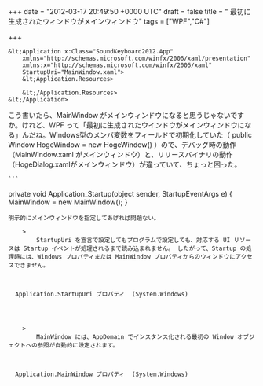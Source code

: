 
+++
date = "2012-03-17 20:49:50 +0000 UTC"
draft = false
title = " 最初に生成されたウィンドウがメインウィンドウ"
tags = ["WPF","C#"]

+++
```
﻿&lt;Application x:Class="SoundKeyboard2012.App"
    xmlns="http://schemas.microsoft.com/winfx/2006/xaml/presentation"
    xmlns:x="http://schemas.microsoft.com/winfx/2006/xaml"
    StartupUri="MainWindow.xaml">
    &lt;Application.Resources>
        
    &lt;/Application.Resources>
&lt;/Application>
```
こう書いたら、MainWindow がメインウィンドウになると思うじゃないですか。けれど、WPF って「最初に生成されたウインドウがメインウィンドウになる」んだね。Windows型のメンバ変数をフィールドで初期化していた（ public Window HogeWindow = new HogeWindow() ）ので、デバッグ時の動作（MainWindow.xaml がメインウィンドウ）と、リリースバイナリの動作（HogeDialog.xamlがメインウィンドウ）が違っていて、ちょっと困った。

    ```
private void Application_Startup(object sender, StartupEventArgs e)
{
    MainWindow = new MainWindow();
}
```
明示的にメインウィンドウを指定してあげれば問題ない。

    >
        StartupUri を宣言で設定してもプログラムで設定しても、対応する UI リソースは Startup イベントが処理されるまで読み込まれません。 したがって、Startup の処理時には、Windows プロパティまたは MainWindow プロパティからのウィンドウにアクセスできません。

        
	
  Application.StartupUri プロパティ  (System.Windows)


    

    >
        MainWindow には、AppDomain でインスタンス化される最初の Window オブジェクトへの参照が自動的に設定されます。

        
	
  Application.MainWindow プロパティ  (System.Windows)


    


